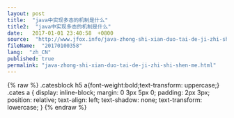 ```yaml
---
layout: post
title:  "java中实现多态的机制是什么"
title2:  "java中实现多态的机制是什么"
date:   2017-01-01 23:40:58  +0800
source:  "http://www.jfox.info/java-zhong-shi-xian-duo-tai-de-ji-zhi-shi-shen-me.html"
fileName:  "20170100358"
lang:  "zh_CN"
published: true
permalink: "java-zhong-shi-xian-duo-tai-de-ji-zhi-shi-shen-me.html"
---
```

{% raw %}
.catesblock h5 a{font-weight:bold;text-transform: uppercase;}
.cates a {
display: inline-block;
margin: 0 3px 5px 0;
padding: 2px 3px;
position: relative;
text-align: left;
text-shadow: none;
text-transform: lowercase;
}
{% endraw %}